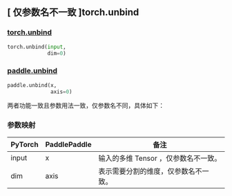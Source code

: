 ## [ 仅参数名不一致 ]torch.unbind
### [torch.unbind](https://pytorch.org/docs/stable/generated/torch.unbind.html?highlight=unbind#torch.unbind)

```python
torch.unbind(input,
             dim=0)
```

### [paddle.unbind](https://www.paddlepaddle.org.cn/documentation/docs/zh/api/paddle/unbind_cn.html#unbind)

```python
paddle.unbind(x,
              axis=0)
```

两者功能一致且参数用法一致，仅参数名不同，具体如下：

### 参数映射
| PyTorch       | PaddlePaddle | 备注                                                   |
| ------------- | ------------ | ------------------------------------------------------ |
| input         | x            | 输入的多维 Tensor ，仅参数名不一致。                   |
| dim           | axis         | 表示需要分割的维度，仅参数名不一致。 |
